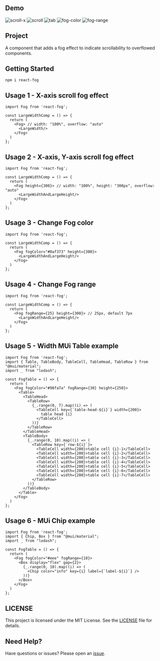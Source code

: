 ## Demo

![scroll-x](https://i.ibb.co/rHGDDPF/scroll-x.gif)
![scroll](https://i.ibb.co/WnwW76n/scroll.gif)
![tab](https://i.ibb.co/92PpLF5/tab.gif)
![fog-color](https://i.ibb.co/n8dXLLX/fog-color-change.png)
![fog-range](https://i.ibb.co/6Rjf6Kc/fog-range.png)

## Project

A component that adds a fog effect to indicate scrollability to overflowed components.

## Getting Started

```
npm i react-fog
```

## Usage 1 - X-axis scroll fog effect

```
import Fog from 'react-fog';

const LargeWidthComp = () => {
  return (
    <Fog> // width: "100%", overflow: "auto"
      <LargeWidth/>
    </Fog>
  )
};
```

## Usage 2 - X-axis, Y-axis scroll fog effect

```
import Fog from 'react-fog';

const LargeWidthComp = () => {
  return (
    <Fog height={300}> // width: "100%", height: "300px", overflow: "auto"
      <LargeWidthAndLargeHeight/>
    </Fog>
  )
};
```

## Usage 3 - Change Fog color

```
import Fog from 'react-fog';

const LargeWidthComp = () => {
  return (
    <Fog fogColor="#0af373" height={300}>
      <LargeWidthAndLargeHeight/>
    </Fog>
  )
};
```

## Usage 4 - Change Fog range

```
import Fog from 'react-fog';

const LargeWidthComp = () => {
  return (
    <Fog fogRange={25} height={300}> // 25px, default 7px
      <LargeWidthAndLargeHeight/>
    </Fog>
  )
};
```

## Usage 5 - Width MUi Table example

```
import Fog from 'react-fog';
import { Table, TableBody, TableCell, TableHead, TableRow } from "@mui/material";
import _ from "lodash";

const FogTable = () => {
  return (
    <Fog fogColor="#98fa7a" fogRange={30} height={250}>
      <Table>
        <TableHead>
          <TableRow>
            {_.range(0, 7).map((i) => (
              <TableCell key={`table-head-${i}`} width={200}>
                table head {i}
              </TableCell>
            ))}
          </TableRow>
        </TableHead>
        <TableBody>
          {_.range(0, 10).map((i) => (
            <TableRow key={`row-${i}`}>
              <TableCell width={200}>table cell {i}-1</TableCell>
              <TableCell width={200}>table cell {i}-2</TableCell>
              <TableCell width={200}>table cell {i}-3</TableCell>
              <TableCell width={200}>table cell {i}-4</TableCell>
              <TableCell width={200}>table cell {i}-5</TableCell>
              <TableCell width={200}>table cell {i}-6</TableCell>
              <TableCell width={200}>table cell {i}-7</TableCell>
            </TableRow>
          ))}
        </TableBody>
      </Table>
    </Fog>
  )
};
```

## Usage 6 - MUi Chip example
```
import Fog from 'react-fog';
import { Chip, Box } from "@mui/material";
import _ from "lodash";

const FogTable = () => {
  return (
    <Fog fogColor="#eee" fogRange={10}>
      <Box display="flex" gap={2}>
        {_.range(0, 10).map((i) => (
          <Chip color="info" key={i} label={`label-${i}`} />
        ))}
      </Box>
    </Fog>
  )
};
```

## LICENSE

This project is licensed under the MIT License. See the [LICENSE](LICENSE) file for details.

## Need Help?

Have questions or issues? Please open an [issue](https://github.com/dohyun2im/react-fog/issues).
